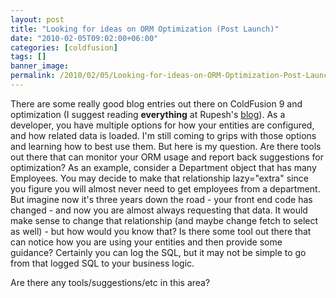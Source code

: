 ```yaml
---
layout: post
title: "Looking for ideas on ORM Optimization (Post Launch)"
date: "2010-02-05T09:02:00+06:00"
categories: [coldfusion]
tags: []
banner_image: 
permalink: /2010/02/05/Looking-for-ideas-on-ORM-Optimization-Post-Launch
---
```


There are some really good blog entries out there on ColdFusion 9 and optimization (I suggest reading <b>everything</b> at Rupesh's <a href="http://www.rupeshk.org/blog/">blog</a>). As a developer, you have multiple options for how your entities are configured, and how related data is loaded. I'm still coming to grips with those options and learning how to best use them. But here is my question. Are there tools out there that can monitor your ORM usage and report back suggestions for optimization? As an example, consider a Department object that has many Employees. You may decide to make that relationship lazy="extra" since you figure you will almost never need to get employees from a department. But imagine now it's three years down the road - your front end code has changed - and now you are almost always requesting that data. It would make sense to change that relationship (and maybe change fetch to select as well) - but how would you know that? Is there some tool out there that can notice how you are using your entities and then provide some guidance? Certainly you can log the SQL, but it may not be simple to go from that logged SQL to your business logic.

Are there any tools/suggestions/etc in this area?